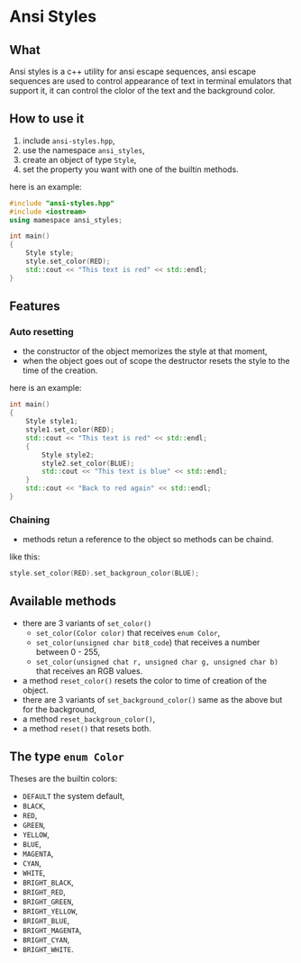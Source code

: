 # Ansi Styles

## What

Ansi styles is a c++ utility for ansi escape sequences,
ansi escape sequences are used to control appearance of text in terminal emulators that support it, it can control the clolor of the text and the background color.

## How to use it

1. include `ansi-styles.hpp`,
2. use the namespace `ansi_styles`,
3. create an object of type `Style`,
4. set the property you want with one of the builtin methods.

here is an example:
```cpp
#include "ansi-styles.hpp"
#include <iostream>
using mamespace ansi_styles;

int main()
{
    Style style;
    style.set_color(RED);
    std::cout << "This text is red" << std::endl;
}
```

## Features

### Auto resetting

- the constructor of the object memorizes the style at that moment,
- when the object goes out of scope the destructor resets the style to the time of the creation.

here is an example:
```c++
int main()
{
    Style style1;
    style1.set_color(RED);
    std::cout << "This text is red" << std::endl;
    {
        Style style2;
        style2.set_color(BLUE);
        std::cout << "This text is blue" << std::endl;
    }
    std::cout << "Back to red again" << std::endl;
}
```

### Chaining

- methods retun a reference to the object so methods can be chaind.

like this:
```c++
style.set_color(RED).set_backgroun_color(BLUE);
```

## Available methods

- there are 3 variants of `set_color()`
  - `set_color(Color color)` that receives `enum Color`,
  - `set_color(unsigned char bit8_code`) that receives a number between 0 - 255,
  - `set_color(unsigned chat r, unsigned char g, unsigned char b)` that receives an RGB values.
- a method `reset_color()` resets the color to time of creation of the object.
- there are 3 variants of `set_background_color()` same as the above but for the background,
- a method `reset_backgroun_color()`,
- a method `reset()` that resets both.

## The type `enum Color`

Theses are the builtin colors:
- `DEFAULT` the system default,
- `BLACK`,
- `RED`,
- `GREEN`,
- `YELLOW`,
- `BLUE`,
- `MAGENTA`,
- `CYAN`,
- `WHITE`,
- `BRIGHT_BLACK`,
- `BRIGHT_RED`,
- `BRIGHT_GREEN`,
- `BRIGHT_YELLOW`,
- `BRIGHT_BLUE`,
- `BRIGHT_MAGENTA`,
- `BRIGHT_CYAN`,
- `BRIGHT_WHITE`.